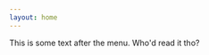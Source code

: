 ```yaml
---
layout: home
---
```


<p id="home-text">

  This is some text after the menu. Who'd read it tho?

</p>
